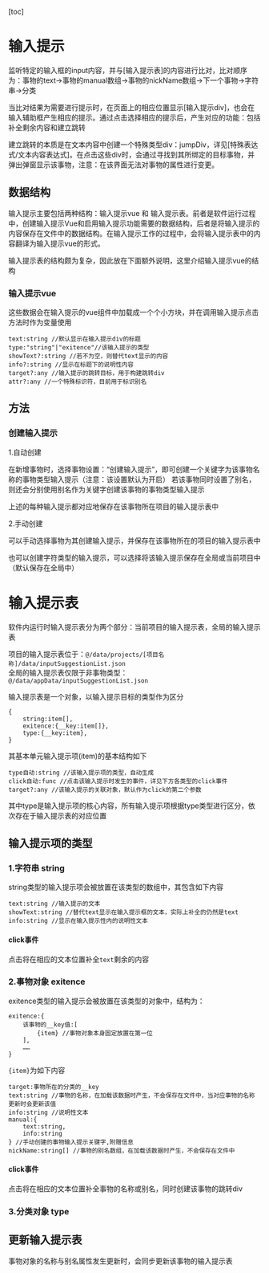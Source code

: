 [toc]

# 输入提示

监听特定的输入框的input内容，并与[输入提示表]的内容进行比对，比对顺序为：事物的text→事物的manual数组→事物的nickName数组→下一个事物→字符串→分类

当比对结果为需要进行提示时，在页面上的相应位置显示[输入提示div]，也会在输入辅助框产生相应的提示。通过点击选择相应的提示后，产生对应的功能：包括补全剩余内容和建立跳转

建立跳转的本质是在文本内容中创建一个特殊类型div：jumpDiv，详见[特殊表达式/文本内容表达式]。在点击这些div时，会通过寻找到其所绑定的目标事物，并弹出弹窗显示该事物，注意：在该界面无法对事物的属性进行变更。

## 数据结构

输入提示主要包括两种结构：输入提示vue 和 输入提示表。前者是软件运行过程中，创建输入提示Vue和启用输入提示功能需要的数据结构，后者是将输入提示的内容保存在文件中的数据结构。在输入提示工作的过程中，会将输入提示表中的内容翻译为输入提示vue的形式。

输入提示表的结构颇为复杂，因此放在下面额外说明，这里介绍输入提示vue的结构

### 输入提示vue

这些数据会在输入提示的vue组件中加载成一个个小方块，并在调用输入提示点击方法时作为变量使用

~~~
text:string //默认显示在输入提示div的标题
type:"string"|"exitence"//该输入提示的类型
showText?:string //若不为空，则替代text显示的内容
info?:string //显示在标题下的说明性内容
target?:any //输入提示的跳转目标，用于构建跳转div
attr?:any //一个特殊标识符，目前用于标识别名
~~~

## 方法

### 创建输入提示

1.自动创建

在新增事物时，选择事物设置：“创建输入提示”，即可创建一个关键字为该事物名称的事物类型输入提示（注意：该设置默认为开启）
若该事物同时设置了别名，则还会分别使用别名作为关键字创建该事物的事物类型输入提示

上述的每种输入提示都对应地保存在该事物所在项目的输入提示表中

2.手动创建

可以手动选择事物为其创建输入提示，并保存在该事物所在的项目的输入提示表中

也可以创建字符类型的输入提示，可以选择将该输入提示保存在全局或当前项目中（默认保存在全局中）



# 输入提示表

软件内运行时输入提示表分为两个部分：当前项目的输入提示表，全局的输入提示表

项目的输入提示表位于：`@/data/projects/[项目名称]/data/inputSuggestionList.json`  
全局的输入提示表仅限于非事物类型：`@/data/appData/inputSuggestionList.json`

输入提示表是一个对象，以输入提示目标的类型作为区分

~~~
{
	string:item[],
	exitence:{__key:item[]},
	type:{__key:item},
}
~~~

其基本单元输入提示项(item)的基本结构如下

```{}
type自动:string //该输入提示项的类型，自动生成
click自动:func //点击该输入提示时发生的事件，详见下方各类型的click事件
target?:any //该输入提示的关联对象，默认作为click的第二个参数
```

其中type是输入提示项的核心内容，所有输入提示项根据type类型进行区分，依次存在于输入提示表的对应位置

## 输入提示项的类型

### 1.字符串 string

string类型的输入提示项会被放置在该类型的数组中，其包含如下内容

~~~
text:string //输入提示的文本
showText:string //替代text显示在输入提示框的文本，实际上补全的仍然是text
info:string //显示在输入提示性内的说明性文本
~~~

#### click事件

点击将在相应的文本位置补全`text`剩余的内容

### 2.事物对象 exitence

exitence类型的输入提示会被放置在该类型的对象中，结构为：

~~~
exitence:{
	该事物的__key值:[ 
		{item} //事物对象本身固定放置在第一位
	],
    ……
}
~~~

`{item}`为如下内容

~~~
target:事物所在的分类的__key
text:string //事物的名称，在加载该数据时产生，不会保存在文件中，当对应事物的名称更新时会更新该值
info:string //说明性文本
manual:{
	text:string,
	info:string
} //手动创建的事物输入提示关键字,附赠信息
nickName:string[] //事物的别名数组，在加载该数据时产生，不会保存在文件中
~~~

#### click事件

点击将在相应的文本位置补全事物的名称或别名，同时创建该事物的跳转div

### 3.分类对象 type

## 更新输入提示表

事物对象的名称与别名属性发生更新时，会同步更新该事物的输入提示表

